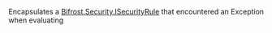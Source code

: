 Encapsulates a [Bifrost.Security.ISecurityRule](Bifrost.Security.ISecurityRule) that encountered an Exception when evaluating